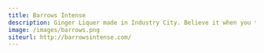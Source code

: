 ```yaml
---
title: Barrows Intense
description: Ginger Liquer made in Industry City. Believe it when you taste it.
image: /images/barrows.png
siteurl: http://barrowsintense.com/
---
```

